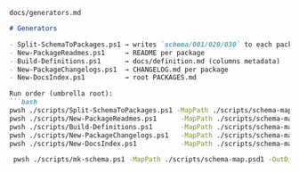
`docs/generators.md`
```md
# Generators

- Split-SchemaToPackages.ps1 → writes `schema/001/020/030` to each package
- New-PackageReadmes.ps1     → README per package
- Build-Definitions.ps1      → docs/definition.md (columns metadata)
- New-PackageChangelogs.ps1  → CHANGELOG.md per package
- New-DocsIndex.ps1          → root PACKAGES.md

Run order (umbrella root):
```bash
pwsh ./scripts/Split-SchemaToPackages.ps1 -MapPath ./scripts/schema-map.psd1 -PackagesDir ./packages
pwsh ./scripts/New-PackageReadmes.ps1      -MapPath ./scripts/schema-map.psd1 -PackagesDir ./packages -Force
pwsh ./scripts/Build-Definitions.ps1       -MapPath ./scripts/schema-map.psd1 -DefsPath ./scripts/schema-defs.psd1 -PackagesDir ./packages -Force
pwsh ./scripts/New-PackageChangelogs.ps1   -MapPath ./scripts/schema-map.psd1 -PackagesDir ./packages -Force
pwsh ./scripts/New-DocsIndex.ps1           -MapPath ./scripts/schema-map.psd1 -PackagesDir ./packages -OutPath ./PACKAGES.md -Force

 pwsh ./scripts/mk-schema.ps1 -MapPath ./scripts/schema-map.psd1 -OutDir ./schema -Force
